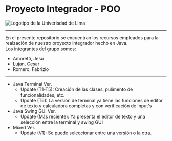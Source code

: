 # Proyecto Integrador - POO
![Logotipo de la Univerisdad de Lima](https://media.discordapp.net/attachments/1042936737447546920/1042938858465136770/ulima_logo.png?width=720&height=158)
***
En el presente repositorio se encuentran los recursos empleados para la realzación de nuestro proyecto integrador hecho en Java. <br>
Los integrantes del grupo somos:
- Amoretti, Jesu
- Lujan, Cesar
- Romero, Fabrizio
***
- Java Terminal Ver.
  - Update (T1-T5): Creación de las clases, pulimento de funcionalidades, etc.
  - Update (T6): La versión de terminal ya tiene las funciones de editor de texto y calculadora completas y con verificación de input's
- Java Swing GUI Ver.
  - Update (Más reciente): Ya presenta el editor de texto y una selección entre la terminal y swing GUI
- Mixed Ver.
  - Update (V1): Se puede seleccionar entre una versión o la otra.
